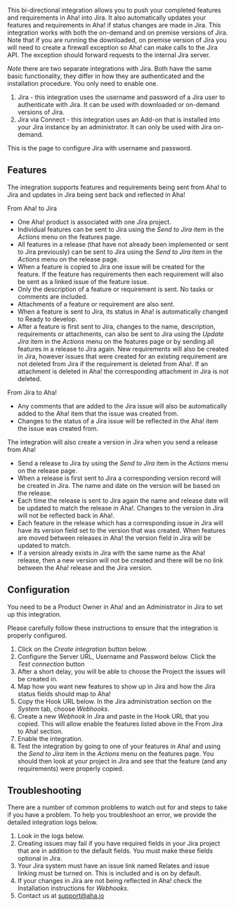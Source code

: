 This bi-directional integration allows you to push your completed features and requirements in Aha! into Jira. It also automatically updates your features and requirements in Aha! if status changes are made in Jira. This integration works with both the on-demand and on premise versions of Jira. Note that if you are running the downloaded, on premise version of Jira you will need to create a firewall exception so Aha! can make calls to the Jira API. The exception should forward requests to the internal Jira server. 

*Note* there are two separate integrations with Jira. Both have the same basic functionality, they differ in how they are authenticated and the installation procedure. You only need to enable one.

1. Jira - this integration uses the username and password of a Jira user to authenticate with Jira. It can be used with downloaded or on-demand versions of Jira.
2. Jira via Connect - this integration uses an Add-on that is installed into your Jira instance by an administrator. It can only be used with Jira on-demand.

This is the page to configure Jira with username and password.

## Features

The integration supports features and requirements being sent from Aha! to Jira and updates in Jira being sent back and reflected in Aha!

From Aha! to Jira

* One Aha! product is associated with one Jira project.
* Individual features can be sent to Jira using the _Send to Jira_ item in the _Actions_ menu on the features page.
* All features in a release (that have not already been implemented or sent to Jira previously) can be sent to Jira using the _Send to Jira_ item in the _Actions_ menu on the release page.
* When a feature is copied to Jira one issue will be created for the feature. If 
  the feature has requirements then each requirement will also be sent as a 
  linked issue of the feature issue.
* Only the description of a feature or requirement is sent. No tasks or comments are included. 
* Attachments of a feature or requirement are also sent.
* When a feature is sent to Jira, its status in Aha! is automatically changed to Ready to develop.
* After a feature is first sent to Jira, changes to the name, description, requirements or attachments, can also be sent to Jira using the _Update Jira_ item in the _Actions_ menu on the features page or by sending all features in a release to Jira again. New requirements will also be created in Jira, however issues that were created for an existing requirement are not deleted from Jira if the requirement is deleted from Aha!. If an attachment is deleted in Aha! the corresponding attachment in Jira is not deleted. 

From Jira to Aha!

* Any comments that are added to the Jira issue will also be automatically added to the Aha! item that the issue was created from.
* Changes to the status of a Jira issue will be reflected in the Aha! item the issue was created from.

The integration will also create a version in Jira when you send a release from Aha!

* Send a release to Jira by using the _Send to Jira_ item in the _Actions_ menu on the release page.
* When a release is first sent to Jira a corresponding version record will be created in Jira. The name and date on the version will be based on the release.
* Each time the release is sent to Jira again the name and release date will be updated to match the release in Aha!. Changes to the version in Jira will not be reflected back in Aha!.
* Each feature in the release which has a corresponding issue in Jira will have its version field set to the version that was created. When features are moved between releases in Aha! the version field in Jira will be updated to match.
* If a version already exists in Jira with the same name as the Aha! release, then a new version will not be created and there will be no link between the Aha! release and the Jira version.

## Configuration

You need to be a Product Owner in Aha! and an Administrator in Jira to set up this integration.

Please carefully follow these instructions to ensure that the integration is properly configured.

1. Click on the _Create integration_ button below.
2.	Configure the Server URL, Username and Password below. Click the _Test connection_ button
3.	After a short delay, you will be able to choose the Project the issues will be created in.
4. 	Map how you want new features to show up in Jira and how the Jira status fields should map to Aha! 
5.	Copy the Hook URL below. In the Jira administration section on the _System_ tab, choose _Webhooks_.
6.	Create a new _Webhook_ in Jira and paste in the Hook URL that you copied. This will allow enable the features listed above in the From Jira to Aha! section.
7.	Enable the integration.
8. 	Test the integration by going to one of your features in Aha! and using the _Send to Jira_ item in the _Actions_ menu on the features page. You should then look at your project in Jira and see that the feature (and any requirements) were properly copied. 


## Troubleshooting

There are a number of common problems to watch out for and steps to take if you have a problem. To help you troubleshoot an error, we provide the detailed integration logs below. 

1. Look in the logs below.
2. Creating issues may fail if you have required fields in your Jira project that are in addition to the default fields. You must make these fields optional in Jira.
3. Your Jira system must have an issue link named Relates and issue linking must be turned on. This is included and is on by default.
4. If your changes in Jira are not being reflected in Aha! check the Installation instructions for _Webhooks_. 
5. Contact us at support@aha.io




